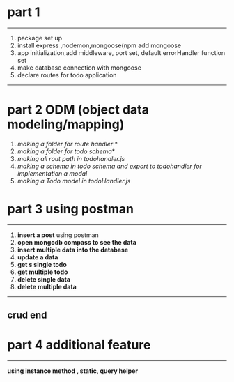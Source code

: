 # part 1
---
1. package set up 
2. install express ,nodemon,mongoose(npm add mongoose
3. app initialization,add middleware, port set, default errorHandler function set
4. make database connection with mongoose
5. declare routes for todo application
---
# part 2 ODM (object data modeling/mapping)
1. _making a folder for route handler_ *
2. _making a folder for todo schema_*
3. _making all rout path in todohandler.js_
4. _making a schema in todo schema and export to todohandler for implementation a modal_
5. _making a Todo model in todoHandler.js_
 
 # part 3 using postman
 ---
 1. **insert a post** using postman 
 2. **open mongodb compass to see the data**
 3. **insert multiple data into the database**
 4. **update a data**
 5. **get s single todo**
 6. **get multiple todo**
 7. **delete single data**
 8. **delete multiple data**

 ---
 crud end
 ---
 # part 4 additional feature
 ---
 **using instance method , static, query helper**

